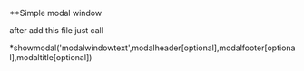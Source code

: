 **Simple modal window 

after add this file just call 

*showmodal('modalwindowtext',modalheader[optional],modalfooter[optional],modaltitle[optional])
